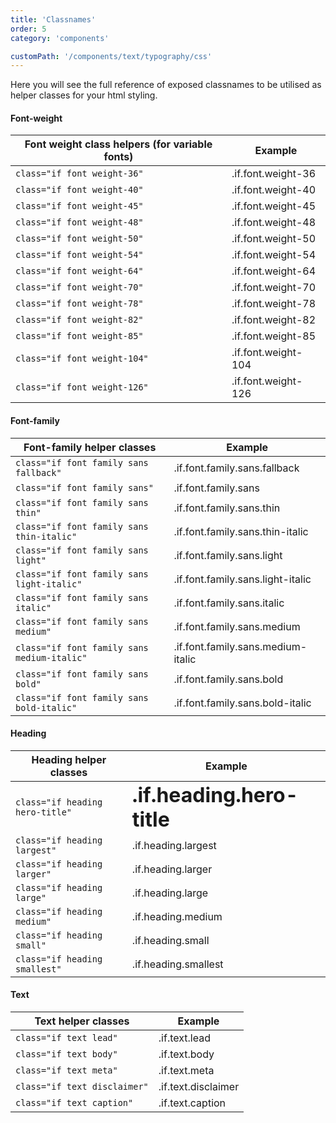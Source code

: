 ```yaml
---
title: 'Classnames'
order: 5
category: 'components'

customPath: '/components/text/typography/css'
---
```


Here you will see the full reference of exposed classnames to be utilised as helper classes for your html styling.

#### Font-weight

| Font weight class helpers (for variable fonts) | Example                                                     |
| ---------------------------------------------- | ----------------------------------------------------------- |
| `class="if font weight-36"`                    | <span class="if font weight-36">.if.font.weight-36</span>   |
| `class="if font weight-40"`                    | <span class="if font weight-40">.if.font.weight-40</span>   |
| `class="if font weight-45"`                    | <span class="if font weight-45">.if.font.weight-45</span>   |
| `class="if font weight-48"`                    | <span class="if font weight-48">.if.font.weight-48</span>   |
| `class="if font weight-50"`                    | <span class="if font weight-50">.if.font.weight-50</span>   |
| `class="if font weight-54"`                    | <span class="if font weight-54">.if.font.weight-54</span>   |
| `class="if font weight-64"`                    | <span class="if font weight-64">.if.font.weight-64</span>   |
| `class="if font weight-70"`                    | <span class="if font weight-70">.if.font.weight-70</span>   |
| `class="if font weight-78"`                    | <span class="if font weight-78">.if.font.weight-78</span>   |
| `class="if font weight-82"`                    | <span class="if font weight-82">.if.font.weight-82</span>   |
| `class="if font weight-85"`                    | <span class="if font weight-85">.if.font.weight-85</span>   |
| `class="if font weight-104"`                   | <span class="if font weight-104">.if.font.weight-104</span> |
| `class="if font weight-126"`                   | <span class="if font weight-126">.if.font.weight-126</span> |

#### Font-family

| Font-family helper classes                  | Example                                                                                   |
| ------------------------------------------- | ----------------------------------------------------------------------------------------- |
| `class="if font family sans fallback"`      | <span class="if font family sans fallback">.if.font.family.sans.fallback</span>           |
| `class="if font family sans"`               | <span class="if font family sans">.if.font.family.sans</span>                             |
| `class="if font family sans thin"`          | <span class="if font family sans thin">.if.font.family.sans.thin</span>                   |
| `class="if font family sans thin-italic"`   | <span class="if font family sans thin-italic">.if.font.family.sans.thin-italic</span>     |
| `class="if font family sans light"`         | <span class="if font family sans light">.if.font.family.sans.light</span>                 |
| `class="if font family sans light-italic"`  | <span class="if font family sans light-italic">.if.font.family.sans.light-italic</span>   |
| `class="if font family sans italic"`        | <span class="if font family sans italic">.if.font.family.sans.italic</span>               |
| `class="if font family sans medium"`        | <span class="if font family sans medium">.if.font.family.sans.medium</span>               |
| `class="if font family sans medium-italic"` | <span class="if font family sans medium-italic">.if.font.family.sans.medium-italic</span> |
| `class="if font family sans bold"`          | <span class="if font family sans bold">.if.font.family.sans.bold</span>                   |
| `class="if font family sans bold-italic"`   | <span class="if font family sans bold-italic">.if.font.family.sans.bold-italic</span>     |

#### Heading

| Heading helper classes          | Example                                                                          |
| ------------------------------- | -------------------------------------------------------------------------------- |
| `class="if heading hero-title"` | <h1 style="margin: 0;" class="if heading hero-title">.if.heading.hero-title</h1> |
| `class="if heading largest"`    | <span class="if heading largest">.if.heading.largest</span>                      |
| `class="if heading larger"`     | <span class="if heading larger">.if.heading.larger</span>                        |
| `class="if heading large"`      | <span class="if heading large">.if.heading.large</span>                          |
| `class="if heading medium"`     | <span class="if heading medium">.if.heading.medium</span>                        |
| `class="if heading small"`      | <span class="if heading small">.if.heading.small</span>                          |
| `class="if heading smallest"`   | <span class="if heading smallest">.if.heading.smallest</span>                    |

#### Text

| Text helper classes          | Example                                                     |
| ---------------------------- | ----------------------------------------------------------- |
| `class="if text lead"`       | <span class="if text lead">.if.text.lead</span>             |
| `class="if text body"`       | <span class="if text body">.if.text.body</span>             |
| `class="if text meta"`       | <span class="if text meta">.if.text.meta</span>             |
| `class="if text disclaimer"` | <span class="if text disclaimer">.if.text.disclaimer</span> |
| `class="if text caption"`    | <span class="if text caption">.if.text.caption</span>       |
